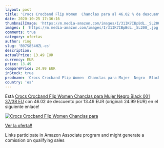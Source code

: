 ```yaml
---
layout: post
title: 'Crocs Crocband Flip Women  Chanclas para al 46.02 % de descuento'
date: 2020-10-25 17:36:16
thumbnailImage: 'https://m.media-amazon.com/images/I/31IK7IBpBdL._SL200_.jpg'
images: [ 'https://m.media-amazon.com/images/I/31IK7IBpBdL._SL200_.jpg' ]
comments: true
category: ofertas
author: ring
slug: 'B07S854HZL-es'
description:
actualPrice: 13.49 EUR
currency: EUR
price: 13.49
comparePrice: 24.99 EUR
inStock: true
prodname: 'Crocs Crocband Flip Women  Chanclas para Mujer  Negro  Black 001   37/38 EU'
country: 'es'
---
```


Está [Crocs Crocband Flip Women  Chanclas para Mujer  Negro  Black 001   37/38 EU](https://www.amazon.es/dp/B07S854HZL/?tag=tolees-21) con 46.02 de descuento por 13.49 EUR (original: 24.99 EUR) en el siguiente enlace!

[![Crocs Crocband Flip Women  Chanclas para](https://m.media-amazon.com/images/I/31IK7IBpBdL._SL200_.jpg)](https://www.amazon.es/dp/B07S854HZL/?tag=tolees-21)

[Ver la oferta!!](https://www.amazon.es/dp/B07S854HZL/?tag=tolees-21)

Links participate in Amazon Associate program and might generate a comission on qualifying sales


